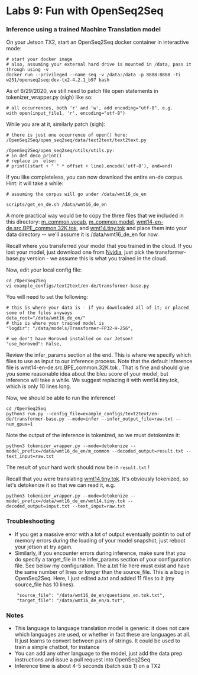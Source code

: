 # Labs 9: Fun with OpenSeq2Seq

### Inference using a trained Machine Translation model

On your Jetson TX2, start an OpenSeq2Seq docker container in interactive mode:
```
# start your docker image
# also, assuming your external hard drive is mounted in /data, pass it through using -v
docker run --privileged --name seq -v /data:/data -p 8888:8888 -ti w251/openseq2seq:dev-tx2-4.2.1_b97 bash
```

As of 6/29/2020, we still need to patch file open statements in  tokenizer_wrapper.py (sigh) like so:
```
# all occurrences, both 'r' and 'w', add encoding="utf-8", e.g.
with open(input_file1, 'r', encoding="utf-8")
```
While you are at it, similarly patch (sigh):
```
# there is just one occurrence of open() here:
/OpenSeq2Seq/open_seq2seq/data/text2text/text2text.py

/OpenSeq2Seq/open_seq2seq/utils/utils.py:
# in def deco_print()
# replace in  else:
# print((start + " " * offset + line).encode('utf-8'), end=end)
```

If you like completeless, you can now download the entire en-de corpus.  Hint: it will take a while:
```
# assuming the corpus will go under /data/wmt16_de_en

scripts/get_en_de.sh /data/wmt16_de_en
```
A more practical way would be to copy the three files that we included in this directory: [m_common.vocab](m_common.vocab), [m_common.model](m_common.model),  [wmt14-en-de.src.BPE_common.32K.tok](wmt14-en-de.src.BPE_common.32K.tok), and [wmt14.tiny.tok](wmt14.tiny.tok) and place them into your data directory -- we'll assume it is /data/wmt16_de_en for now.

Recall where you transferred your model that you trained in the cloud.  If you lost your model, just download one from [Nvidia](https://nvidia.github.io/OpenSeq2Seq/html/machine-translation.html), just pick the transformer-base.py version - we assume this is what you trained in the cloud.


Now, edit your local config file:
```
cd /OpenSeq2Seq
vi example_configs/text2text/en-de/transformer-base.py 
```
You will need to set the following:
```
# this is where your data is - if you downloaded all of it; or placed some of the files anyways
data_root="/data/wmt16_de_en/"
# this is where your trained model is
"logdir": "/data/models/Transformer-FP32-H-256",

# we don't have Horovod installed on our Jetson!
"use_horovod": False,
```

Review the infer_params section at the end.  This is where we specify which files to use as input to our inference process.  Note that the default inference file is wmt14-en-de.src.BPE_common.32K.tok .  That is fine and should give you some reasonable idea about the bleu score of your model, but inference will take a while.  We suggest replacing it with wmt14.tiny.tok, which is only 10 lines long.  

Now, we should be able to run the inference!
```
cd /OpenSeq2Seq
python3 run.py --config_file=example_configs/text2text/en-de/transformer-base.py --mode=infer --infer_output_file=raw.txt --num_gpus=1
```
Note the output of the inference is tokenized, so we must detokenize it:
```
python3 tokenizer_wrapper.py --mode=detokenize --model_prefix=/data/wmt16_de_en/m_common --decoded_output=result.txt --text_input=raw.txt
```
The result of your hard work should now be in ```result.txt``` !

Recall that you were translating [wmt14.tiny.tok](wmt14.tiny.tok).  It's obviously tokenized, so let's detokenize it so that we can read it, e.g.
```
python3 tokenizer_wrapper.py --mode=detokenize --model_prefix=/data/wmt16_de_en/wmt14.tiny.tok --decoded_output=input.txt --text_input=raw.txt
```

### Troubleshooting
* If you get a massive error with a lot of output eventually pointin to out of memory errors during the loading of your model snapshot, just reboot your jetson at try again.
* Similarly, if you encounter errors during inference, make sure that you do specify a target_file in the infer_params section of your configuration file.  See below my configuration. The a.txt file here must exist and have the same number of lines or longer than the source_file.  This is a bug in OpenSeq2Seq. Here, I just edited a.txt and added 11 files to it (my source_file has 10 lines).
```
    "source_file": "/data/wmt16_de_en/questions_en.tok.txt",
    "target_file": "/data/wmt16_de_en/a.txt",

```
### Notes
* This language to language translation model is generic: it does not care which languages are used, or whether in fact these are languages at all.  It just learns to convert between pairs of strings.  It could be used to train a simple chatbot, for instance
* You can add any other language to the model, just add the data prep instructions and issue a pull request into OpenSeq2Seq
* Inference time is about 4-5 seconds (batch size 1)  on a TX2

